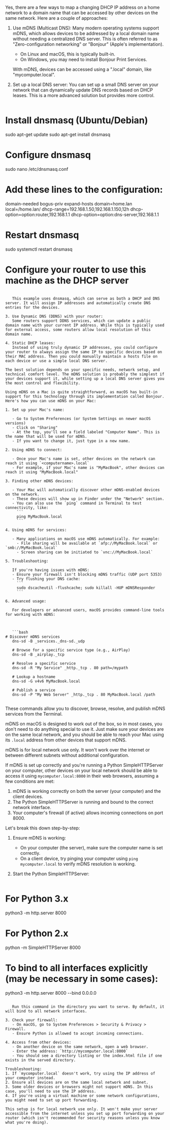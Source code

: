 Yes, there are a few ways to map a changing DHCP IP address on a home network to a domain name that can be accessed by other devices on the same network. Here are a couple of approaches:

1. Use mDNS (Multicast DNS):
   Many modern operating systems support mDNS, which allows devices to be addressed by a local domain name without needing a centralized DNS server. This is often referred to as "Zero-configuration networking" or "Bonjour" (Apple's implementation).

   - On Linux and macOS, this is typically built-in.
   - On Windows, you may need to install Bonjour Print Services.

   With mDNS, devices can be accessed using a ".local" domain, like "mycomputer.local".

2. Set up a local DNS server:
   You can set up a small DNS server on your network that can dynamically update DNS records based on DHCP leases. This is a more advanced solution but provides more control.

   ```bash
# Install dnsmasq (Ubuntu/Debian)
   sudo apt-get update
   sudo apt-get install dnsmasq

   # Configure dnsmasq
   sudo nano /etc/dnsmasq.conf

   # Add these lines to the configuration:
   domain-needed
   bogus-priv
   expand-hosts
   domain=home.lan
   local=/home.lan/
   dhcp-range=192.168.1.50,192.168.1.150,12h
   dhcp-option=option:router,192.168.1.1
   dhcp-option=option:dns-server,192.168.1.1

   # Restart dnsmasq
   sudo systemctl restart dnsmasq

   # Configure your router to use this machine as the DHCP server
   
```

   This example uses dnsmasq, which can serve as both a DHCP and DNS server. It will assign IP addresses and automatically create DNS entries for the devices.

3. Use Dynamic DNS (DDNS) with your router:
   Some routers support DDNS services, which can update a public domain name with your current IP address. While this is typically used for external access, some routers allow local resolution of this domain name.

4. Static DHCP leases:
   Instead of using truly dynamic IP addresses, you could configure your router to always assign the same IP to specific devices based on their MAC address. Then you could manually maintain a hosts file on each device or use a simple local DNS server.

The best solution depends on your specific needs, network setup, and technical comfort level. The mDNS solution is probably the simplest if your devices support it, while setting up a local DNS server gives you the most control and flexibility.

Using mDNS on a Mac is quite straightforward, as macOS has built-in support for this technology through its implementation called Bonjour. Here's how you can use mDNS on your Mac:

1. Set up your Mac's name:
   
   - Go to System Preferences (or System Settings on newer macOS versions)
   - Click on "Sharing"
   - At the top, you'll see a field labeled "Computer Name". This is the name that will be used for mDNS.
   - If you want to change it, just type in a new name.

2. Using mDNS to connect:

   - Once your Mac's name is set, other devices on the network can reach it using `<computername>.local`
   - For example, if your Mac's name is "MyMacBook", other devices can reach it using "MyMacBook.local"

3. Finding other mDNS devices:

   - Your Mac will automatically discover other mDNS-enabled devices on the network.
   - These devices will show up in Finder under the "Network" section.
   - You can also use the `ping` command in Terminal to test connectivity, like:
     ```
     ping MyMacBook.local
     ```

4. Using mDNS for services:

   - Many applications on macOS use mDNS automatically. For example:
     - File sharing will be available at `afp://MyMacBook.local` or `smb://MyMacBook.local`
     - Screen sharing can be initiated to `vnc://MyMacBook.local`

5. Troubleshooting:

   If you're having issues with mDNS:
   - Ensure your firewall isn't blocking mDNS traffic (UDP port 5353)
   - Try flushing your DNS cache:
     ```
     sudo dscacheutil -flushcache; sudo killall -HUP mDNSResponder
     ```

6. Advanced usage:

   For developers or advanced users, macOS provides command-line tools for working with mDNS:
   
   

   ```bash
# Discover mDNS services
   dns-sd -B _services._dns-sd._udp

   # Browse for a specific service type (e.g., AirPlay)
   dns-sd -B _airplay._tcp

   # Resolve a specific service
   dns-sd -R "My Service" _http._tcp . 80 path=/mypath

   # Lookup a hostname
   dns-sd -G v4v6 MyMacBook.local

   # Publish a service
   dns-sd -P "My Web Server" _http._tcp . 80 MyMacBook.local /path
   
```

   These commands allow you to discover, browse, resolve, and publish mDNS services from the Terminal.

mDNS on macOS is designed to work out of the box, so in most cases, you don't need to do anything special to use it. Just make sure your devices are on the same local network, and you should be able to reach your Mac using its `.local` address from other devices that support mDNS.

mDNS is for local network use only. It won't work over the internet or between different subnets without additional configuration.

If mDNS is set up correctly and you're running a Python SimpleHTTPServer on your computer, other devices on your local network should be able to access it using `mycomputer.local:8000` in their web browsers, assuming a few conditions are met:

1. mDNS is working correctly on both the server (your computer) and the client devices.
2. The Python SimpleHTTPServer is running and bound to the correct network interface.
3. Your computer's firewall (if active) allows incoming connections on port 8000.

Let's break this down step-by-step:

1. Ensure mDNS is working:
   - On your computer (the server), make sure the computer name is set correctly.
   - On a client device, try pinging your computer using `ping mycomputer.local` to verify mDNS resolution is working.

2. Start the Python SimpleHTTPServer:
   
   

   ```python
# For Python 3.x
   python3 -m http.server 8000

   # For Python 2.x
   python -m SimpleHTTPServer 8000

   # To bind to all interfaces explicitly (may be necessary in some cases):
   python3 -m http.server 8000 --bind 0.0.0.0
   
```

   Run this command in the directory you want to serve. By default, it will bind to all network interfaces.

3. Check your firewall:
   - On macOS, go to System Preferences > Security & Privacy > Firewall.
   - Ensure Python is allowed to accept incoming connections.

4. Access from other devices:
   - On another device on the same network, open a web browser.
   - Enter the address: `http://mycomputer.local:8000`
   - You should see a directory listing or the index.html file if one exists in the served directory.

Troubleshooting:
1. If `mycomputer.local` doesn't work, try using the IP address of your computer instead.
2. Ensure all devices are on the same local network and subnet.
3. Some older devices or browsers might not support mDNS. In this case, you'll need to use the IP address.
4. If you're using a virtual machine or some network configurations, you might need to set up port forwarding.

This setup is for local network use only. It won't make your server accessible from the internet unless you set up port forwarding on your router (which isn't recommended for security reasons unless you know what you're doing).
